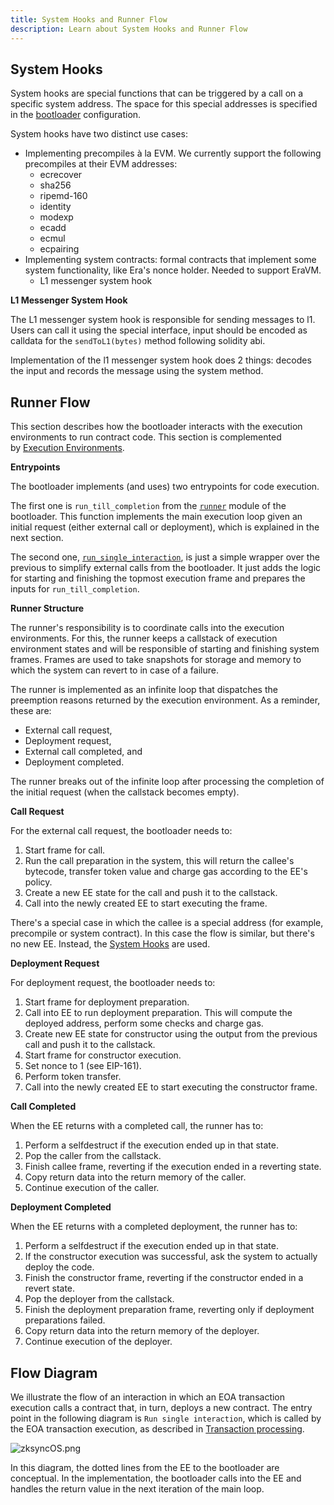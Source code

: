 ```yaml
---
title: System Hooks and Runner Flow
description: Learn about System Hooks and Runner Flow
---
```


## System Hooks

System hooks are special functions that can be triggered by a call on a specific system address. The space for this special addresses is specified
in the [bootloader](/zksync-protocol/zksyncos/bootloader) configuration.

System hooks have two distinct use cases:

- Implementing precompiles à la EVM. We currently support the following precompiles at their EVM addresses:
  - ecrecover
  - sha256
  - ripemd-160
  - identity
  - modexp
  - ecadd
  - ecmul
  - ecpairing
- Implementing system contracts: formal contracts that implement some system functionality, like Era's nonce holder. Needed to support EraVM.
  - L1 messenger system hook

**L1 Messenger System Hook**

The L1 messenger system hook is responsible for sending messages to l1. Users can call it using the special interface, input should be encoded as
calldata for the `sendToL1(bytes)` method following solidity abi.

Implementation of the l1 messenger system hook does 2 things: decodes the input and records the message using the system method.

## Runner Flow

This section describes how the bootloader interacts with the execution environments to run contract code. This section is complemented
by [Execution Environments](/zksync-protocol/zksyncos/execution-environment).

**Entrypoints**

The bootloader implements (and uses) two entrypoints for code execution.

The first one is `run_till_completion` from
the [`runner`](https://github.com/matter-labs/zk_ee/blob/main/basic_bootloader/src/bootloader/runner.rs) module of the bootloader. This function
implements the main execution loop given an initial request (either external call or deployment), which is explained in the next section.

The second one,
[`run_single_interaction`](https://github.com/matter-labs/zk_ee/blob/main/basic_bootloader/src/bootloader/run_single_interaction.rs),
is just a simple wrapper over the previous to simplify external calls from the bootloader. It just adds the logic for starting and finishing the
topmost execution frame and prepares the inputs for `run_till_completion`.

**Runner Structure**

The runner's responsibility is to coordinate calls into the execution environments. For this, the runner keeps a callstack of execution
environment states and will be responsible of starting and finishing system frames. Frames are used to take snapshots for storage and memory to
which the system can revert to in case of a failure.

The runner is implemented as an infinite loop that dispatches the preemption reasons returned by the execution environment. As a reminder, these are:

- External call request,
- Deployment request,
- External call completed, and
- Deployment completed.

The runner breaks out of the infinite loop after processing the completion of the initial request (when the callstack becomes empty).

**Call Request**

For the external call request, the bootloader needs to:

1. Start frame for call.
2. Run the call preparation in the system, this will return the callee's bytecode, transfer token value and charge gas according to the EE's policy.
3. Create a new EE state for the call and push it to the callstack.
4. Call into the newly created EE to start executing the frame.

There's a special case in which the callee is a special address (for example, precompile or system contract). In this case the flow is similar,
but there's no new EE. Instead, the [System Hooks](http://localhost:3000/zksync-protocol/zksyncos/hooks-flows) are used.

**Deployment Request**

For deployment request, the bootloader needs to:

1. Start frame for deployment preparation.
2. Call into EE to run deployment preparation. This will compute the deployed address, perform some checks and charge gas.
3. Create new EE state for constructor using the output from the previous call and push it to the callstack.
4. Start frame for constructor execution.
5. Set nonce to 1 (see EIP-161).
6. Perform token transfer.
7. Call into the newly created EE to start executing the constructor frame.

**Call Completed**

When the EE returns with a completed call, the runner has to:

1. Perform a selfdestruct if the execution ended up in that state.
2. Pop the caller from the callstack.
3. Finish callee frame, reverting if the execution ended in a reverting state.
4. Copy return data into the return memory of the caller.
5. Continue execution of the caller.

**Deployment Completed**

When the EE returns with a completed deployment, the runner has to:

1. Perform a selfdestruct if the execution ended up in that state.
2. If the constructor execution was successful, ask the system to actually deploy the code.
3. Finish the constructor frame, reverting if the constructor ended in a revert state.
4. Pop the deployer from the callstack.
5. Finish the deployment preparation frame, reverting only if deployment preparations failed.
6. Copy return data into the return memory of the deployer.
7. Continue execution of the deployer.

## Flow Diagram

We illustrate the flow of an interaction in which an EOA transaction execution calls a contract that, in turn, deploys a new contract. The
entry point in the following diagram is `Run single interaction`, which is called by the EOA transaction execution, as described
in [Transaction processing](/zksync-protocol/zksyncos/tx-processing).

![zksyncOS.png](/images/zksyncos-airbender/tx_lifecycle.png)

In this diagram, the dotted lines from the EE to the bootloader are conceptual. In the implementation, the bootloader calls into the EE and
handles the return value in the next iteration of the main loop.
